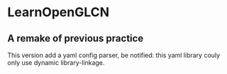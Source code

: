 # LearnOpenGLCN
## A remake of previous practice
This version add a yaml config parser, be notified: this yaml library couly only use dynamic library-linkage.